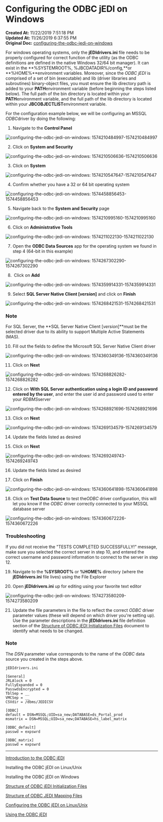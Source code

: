 # Configuring the ODBC jEDI on Windows

**Created At:** 11/22/2019 7:51:18 PM  
**Updated At:** 11/26/2019 6:37:55 PM  
**Original Doc:** [configuring-the-odbc-jedi-on-windows](https://docs.jbase.com//configuring-the-odbc-jedi-on-windows)  


For windows operating systems, only the **jEDIdrivers.ini** file needs to be properly configured for correct function of the utility (as the ODBC definitions are defined in the native Windows 32/64 bit manager). It can exist in the **%SYSTEMROOT%, %JBCDATADIR%/config,**or **%HOME%**environment variables. Moreover, since the *ODBC* *jEDI* is comprised of a set of bin (executable) and lib (driver libraries and subroutines) binary-object files, you must ensure the lib directory path is added to your **PATH**environment variable (before beginning the steps listed below). The full path of the bin directory is located within your **PATH**environment variable, and the full path of the lib directory is located within your **JBCOBJECTLIST**environment variable.

For the configuration example below, we will be configuring an MSSQL *ODBC*driver by doing the following:

1. Navigate to the **Control Panel**

![configuring-the-odbc-jedi-on-windows: 1574210484997-1574210484997](./1574210484997-1574210484997.png)

2. Click on **System and Security**

![configuring-the-odbc-jedi-on-windows: 1574210506636-1574210506636](./1574210506636-1574210506636.png)

3. Click on **System**

![configuring-the-odbc-jedi-on-windows: 1574210547647-1574210547647](./1574210547647-1574210547647.png)

4. Confirm whether you have a 32 or 64 bit operating system

![configuring-the-odbc-jedi-on-windows: 1574458856453-1574458856453](./1574458856453-1574458856453.png)

5. Navigate back to the **System and Security** page

![configuring-the-odbc-jedi-on-windows: 1574210995160-1574210995160](./1574210995160-1574210995160.png)

6. Click on **Administrative Tools**

![configuring-the-odbc-jedi-on-windows: 1574211022130-1574211022130](./1574211022130-1574211022130.png)

7. Open the **ODBC Data Sources** app for the operating system we found in step 4 (64-bit in this example)

![configuring-the-odbc-jedi-on-windows: 1574267302290-1574267302290](./1574267302290-1574267302290.png)

8.  Click on **Add**

![configuring-the-odbc-jedi-on-windows: 1574359914331-1574359914331](./1574359914331-1574359914331.png)

9. Select **SQL Server Native Client [*version*]** and click on **Finish**

![configuring-the-odbc-jedi-on-windows: 1574268421531-1574268421531](./1574268421531-1574268421531.png)

### Note

For SQL Server, the **SQL Server Native Client [*version*]**must be the selected driver due to its ability to support Multiple Active Statements (MAS).

10. Fill out the fields to define the Microsoft SQL Server Native Client driver

![configuring-the-odbc-jedi-on-windows: 1574360349136-1574360349136](./1574360349136-1574360349136.png)

11. Click on **Next**

![configuring-the-odbc-jedi-on-windows: 1574268826282-1574268826282](./1574268826282-1574268826282.png)

12. Click on **With SQL Server authentication using a login ID and password** **entered by the user**, and enter the user id and password used to enter your *RDBMS*server

![configuring-the-odbc-jedi-on-windows: 1574268921696-1574268921696](./1574268921696-1574268921696.png)

13. Click on **Next**

![configuring-the-odbc-jedi-on-windows: 1574269134579-1574269134579](./1574269134579-1574269134579.png)

14. Update the fields listed as desired

15. Click on **Next**

![configuring-the-odbc-jedi-on-windows: 1574269249743-1574269249743](./1574269249743-1574269249743.png)

16. Update the fields listed as desired

17. Click on **Finish**

![configuring-the-odbc-jedi-on-windows: 1574360641898-1574360641898](./1574360641898-1574360641898.png)

18. Click on **Test Data Source** to test the*ODBC* driver configuration, this will let you know if the *ODBC* driver correctly connected to your MSSQL database server

![configuring-the-odbc-jedi-on-windows: 1574360672226-1574360672226](./1574360672226-1574360672226.png)

### Troubleshooting

If you did not receive the "TESTS COMPLETED SUCCESSFULLY!" message, make sure you selected the correct server in step 10, and entered the correct username and password information to connect to the server in step 12.

19. Navigate to the **%SYSROOT%** or **%HOME%** directory (where the **jEDIdrivers.ini** file lives) using the File Explorer

20. Open **jEDIdrivers.ini** up for editing using your favorite text editor

![configuring-the-odbc-jedi-on-windows: 1574273580209-1574273580209](./1574273580209-1574273580209.png)

21. Update the file parameters in the file to reflect the correct *ODBC* driver parameter values (these will depend on which driver you're setting up). Use the parameter descriptions in the **jEDIdrivers.ini** file definition section of the [Structure of ODBC jEDI Initialization Files](docs.jbase.com/structure-of-odbc-jedi-initialization-files) document to identify what needs to be changed.

### Note

The *DSN* parameter value corresponds to the name of the *ODBC* data source you created in the steps above.

```
jEDIdrivers.ini

[General]
JRLAlock = 0
FullyExpanded = 0
PasswdsEncrypted = 0
TblSep = __
VMCSep = __
CSVdir = /dbms/JEDICSV

[ODBC]
default = DSN=MSSQL;UID=sa_new;DATABASE=ds_Portal_prod
msmatrix = DSN=MSSQL;UID=sa_new;DATABASE=hs_label_matrix

[ODBC_default]
passwd = expswrd

[ODBC_matrix]
passwd = expswrd
```

----------------------------------------------------------------------------------------------------------------------------

[Introduction to the ODBC jEDI](docs.jbase.com/introduction-to-the-odbc-jedi)

Installing the ODBC jEDI on Linux/Unix

Installing the ODBC jEDI on Windows

[Structure of ODBC jEDI Initialization Files](docs.jbase.com/structure-of-odbc-jedi-initialization-files)

[Structure of ODBC JEDI Mapping Files](docs.jbase.com/structure-of-odbc-jedi-mapping-files)

[Configuring the ODBC jEDI on Linux/Unix](docs.jbase.com/configuring-the-odbc-jedi-on-linux-unix)

[Using the ODBC jEDI](docs.jbase.com/using-the-jedi-odbc)


